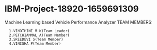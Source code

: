 # IBM-Project-18920-1659691309
Machine Learning based Vehicle Performance Analyzer
TEAM  MEMBERS:

      1.VINOTHINI M K(Team Leader)
      2.PETCHIAMMAL A(Team Member)
      3.SREEDEVI S(Team Member)
      4.VINISHA P(Team Member)
